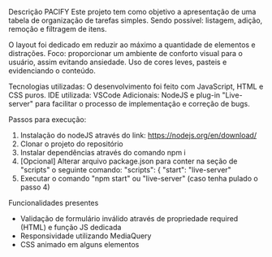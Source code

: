 Descrição
PACIFY
Este projeto tem como objetivo a apresentação de uma tabela de organização de tarefas simples.
Sendo possível: listagem, adição, remoção e filtragem de itens.

O layout foi dedicado em reduzir ao máximo a quantidade de elementos e distrações.
Foco: proporcionar um ambiente de conforto visual para o usuário, assim evitando ansiedade.
Uso de cores leves, pasteis e evidenciando o conteúdo.

Tecnologias utilizadas:
O desenvolvimento foi feito com JavaScript, HTML e CSS puros.
IDE utilizada: VSCode
Adicionais:
NodeJS e plug-in "Live-server" para facilitar o processo de implementação e correção de bugs.

Passos para execução:
1. Instalação do nodeJS através do link: https://nodejs.org/en/download/
2. Clonar o projeto do repositório
3. Instalar dependências através do comando npm i
4. [Opcional] Alterar arquivo package.json para conter na seção de "scripts" o seguinte comando:
	  "scripts": {
    "start": "live-server"
5. Executar o comando "npm start" ou "live-server" (caso tenha pulado o passo 4)

Funcionalidades presentes
- Validação de formulário inválido através de propriedade required (HTML) e função JS dedicada
- Responsividade utilizando MediaQuery
- CSS animado em alguns elementos